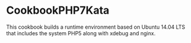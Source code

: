 # CookbookPHP7Kata

This cookbook builds a runtime environment based on Ubuntu 14.04 LTS that
includes the system PHP5 along with xdebug and nginx.

